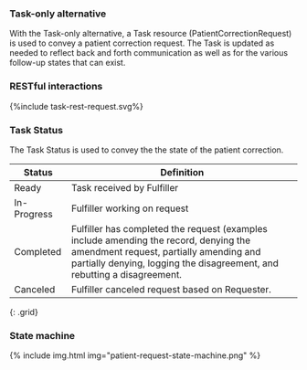 ### Task-only alternative

With the Task-only alternative, a Task resource (PatientCorrectionRequest) is used to convey a patient correction request. The Task is updated as needed to reflect back and forth communication as well as for the various follow-up states that can exist.

### RESTful interactions

<div>
{%include task-rest-request.svg%}
</div>

### Task Status

The Task Status is used to convey the the state of the patient correction.

Status | Definition |
---|---
Ready | Task received by Fulfiller
In-Progress | Fulfiller working on request
Completed | Fulfiller has completed the request (examples include amending the record, denying the amendment request, partially amending and partially denying, logging the disagreement, and rebutting a disagreement.
Canceled | Fulfiller canceled request based on Requester.
{: .grid}

### State machine

{% include img.html img="patient-request-state-machine.png" %}
